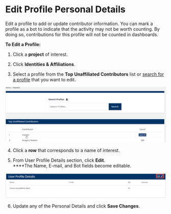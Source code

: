# Edit Profile Personal Details

Edit a profile to add or update contributor information. You can mark a profile as a bot to indicate that the activity may not be worth counting. By doing so, contributions for this profile will not be counted in dashboards.

**To Edit a Profile:**

1. Click a **project** of interest.

2. Click **Identities & Affiliations**.

3. Select a profile from the **Top Unaffiliated Contributors** list or [search for a profile](find-a-profile.md) that you want to edit.

![](../../../.gitbook/assets/18088125.png)

4. Click a **row** that corresponds to a name of interest.

5. From User Profile Details section, click **Edit**.  
****The Name, E-mail, and Bot fields become editable.

![User Profile Details](../../../.gitbook/assets/user-profile-details.png)

6. Update any of the Personal Details and click **Save Changes**.

